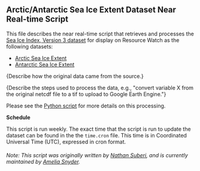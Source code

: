 ## Arctic/Antarctic Sea Ice Extent Dataset Near Real-time Script
This file describes the near real-time script that retrieves and processes the [Sea Ice Index, Version 3 dataset](http://nsidc.org/data/g02135) for display on Resource Watch as the following datasets:
* [Arctic Sea Ice Extent](https://resourcewatch.org/data/explore/cli_005b_Arctic-Sea-Ice)
* [Antarctic Sea Ice Extent](https://resourcewatch.org/data/explore/cli_005a_Antarctic-Sea-Ice)

{Describe how the original data came from the source.}

{Describe the steps used to process the data, e.g., "convert variable X from the original netcdf file to a tif to upload to Google Earth Engine."}

Please see the [Python script](https://github.com/resource-watch/nrt-scripts/blob/master/cli_005_polar_sea_ice_extents/contents/src/__init__.py) for more details on this processing.

**Schedule**

This script is run weekly. The exact time that the script is run to update the dataset can be found in the the `time.cron` file. This time is in Coordinated Universal Time (UTC), expressed in cron format.

###### Note: This script was originally written by [Nathan Suberi](mailto:nathan.suberi@wri.org), and is currently maintained by [Amelia Snyder](https://www.wri.org/profile/amelia-snyder).
